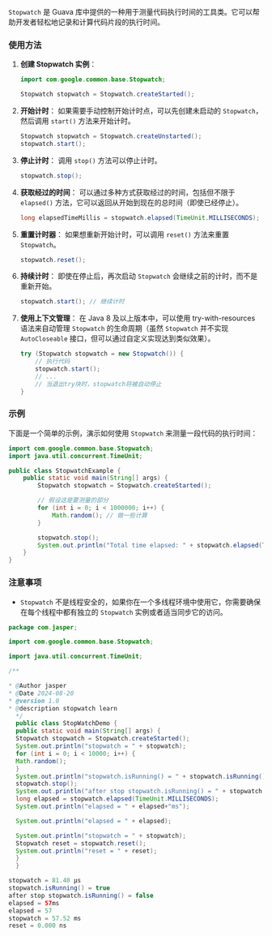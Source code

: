 `Stopwatch` 是 Guava 库中提供的一种用于测量代码执行时间的工具类。它可以帮助开发者轻松地记录和计算代码片段的执行时间。

### 使用方法

1. **创建 Stopwatch 实例**：

   ```java
   import com.google.common.base.Stopwatch;

   Stopwatch stopwatch = Stopwatch.createStarted();
   ```
2. **开始计时**：
   如果需要手动控制开始计时点，可以先创建未启动的 `Stopwatch`，然后调用 `start()` 方法来开始计时。

   ```java
   Stopwatch stopwatch = Stopwatch.createUnstarted();
   stopwatch.start();
   ```
3. **停止计时**：
   调用 `stop()` 方法可以停止计时。

   ```java
   stopwatch.stop();
   ```
4. **获取经过的时间**：
   可以通过多种方式获取经过的时间，包括但不限于 `elapsed()` 方法，它可以返回从开始到现在的总时间（即使已经停止）。

   ```java
   long elapsedTimeMillis = stopwatch.elapsed(TimeUnit.MILLISECONDS);
   ```
5. **重置计时器**：
   如果想重新开始计时，可以调用 `reset()` 方法来重置 `Stopwatch`。

   ```java
   stopwatch.reset();
   ```
6. **持续计时**：
   即使在停止后，再次启动 `Stopwatch` 会继续之前的计时，而不是重新开始。

   ```java
   stopwatch.start(); // 继续计时
   ```
7. **使用上下文管理**：
   在 Java 8 及以上版本中，可以使用 try-with-resources 语法来自动管理 `Stopwatch` 的生命周期（虽然 `Stopwatch` 并不实现 `AutoCloseable` 接口，但可以通过自定义实现达到类似效果）。

   ```java
   try (Stopwatch stopwatch = new Stopwatch()) {
       // 执行代码
       stopwatch.start();
       // ...
       // 当退出try块时，stopwatch将被自动停止
   }
   ```

### 示例

下面是一个简单的示例，演示如何使用 `Stopwatch` 来测量一段代码的执行时间：

```java
import com.google.common.base.Stopwatch;
import java.util.concurrent.TimeUnit;

public class StopwatchExample {
    public static void main(String[] args) {
        Stopwatch stopwatch = Stopwatch.createStarted();

        // 假设这是要测量的部分
        for (int i = 0; i < 1000000; i++) {
            Math.random(); // 做一些计算
        }

        stopwatch.stop();
        System.out.println("Total time elapsed: " + stopwatch.elapsed(TimeUnit.MILLISECONDS) + " ms");
    }
}
```

### 注意事项

- `Stopwatch` 不是线程安全的，如果你在一个多线程环境中使用它，你需要确保在每个线程中都有独立的 `Stopwatch` 实例或者适当同步它的访问。

```java
package com.jasper;

import com.google.common.base.Stopwatch;

import java.util.concurrent.TimeUnit;

/**

* @Author jasper
* @Date 2024-08-20
* @version 1.0
* @description stopwatch learn
  */
  public class StopWatchDemo {
  public static void main(String[] args) {
  Stopwatch stopwatch = Stopwatch.createStarted();
  System.out.println("stopwatch = " + stopwatch);
  for (int i = 0; i < 10000; i++) {
  Math.random();
  }
  System.out.println("stopwatch.isRunning() = " + stopwatch.isRunning());
  stopwatch.stop();
  System.out.println("after stop stopwatch.isRunning() = " + stopwatch.isRunning());
  long elapsed = stopwatch.elapsed(TimeUnit.MILLISECONDS);
  System.out.println("elapsed = " + elapsed+"ms");

  System.out.println("elapsed = " + elapsed);

  System.out.println("stopwatch = " + stopwatch);
  Stopwatch reset = stopwatch.reset();
  System.out.println("reset = " + reset);
  }
  }
```

```java
stopwatch = 81.40 μs
stopwatch.isRunning() = true
after stop stopwatch.isRunning() = false
elapsed = 57ms
elapsed = 57
stopwatch = 57.52 ms
reset = 0.000 ns
```
